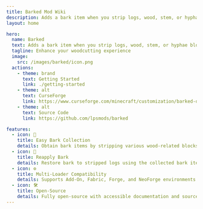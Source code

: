 ```yaml
---
title: Barked Mod Wiki
description: Adds a bark item when you strip logs, wood, stem, or hyphae blocks.
layout: home

hero:
  name: Barked
  text: Adds a bark item when you strip logs, wood, stem, or hyphae blocks.
  tagline: Enhance your woodcutting experience
  image:
    src: /images/barked/icon.png
  actions:
    - theme: brand
      text: Getting Started
      link: ./getting-started
    - theme: alt
      text: CurseForge
      link: https://www.curseforge.com/minecraft/customization/barked-datapack
    - theme: alt
      text: Source Code
      link: https://github.com/lpsmods/barked

features:
  - icon: 🌳
    title: Easy Bark Collection
    details: Obtain bark items by stripping various wood-related blocks.
  - icon: 🔄
    title: Reapply Bark
    details: Restore bark to stripped logs using the collected bark items.
  - icon: ⚙️
    title: Multi-Loader Compatibility
    details: Supports Add-On, Fabric, Forge, and NeoForge environments.
  - icon: 🛠️
    title: Open-Source
    details: Fully open-source with accessible documentation and source code.
---
```

